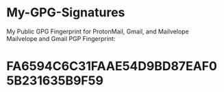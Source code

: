 # My-GPG-Signatures
My Public GPG  Fingerprint for ProtonMail, Gmail, and Mailvelope
</br>
Mailvelope and Gmail PGP Fingerprint: <h1> FA6594C6C31FAAE54D9BD87EAF05B231635B9F59</h1>
</br>
